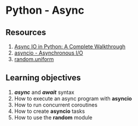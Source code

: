 # Python - Async

## Resources
1. [Async IO in Python: A Complete Walkthrough](https://realpython.com/async-io-python/)
2. [asyncio - Asynchronous I/O](https://docs.python.org/3/library/asyncio.html)
2. [random.uniform](https://docs.python.org/3/library/random.html#random.uniform)

## Learning objectives
1. ***async*** and ***await*** syntax
2. How to execute an async program with **asyncio**
3. How to run concurrent coroutines
4. How to create **asyncio** tasks
5. How to use the **random** module
